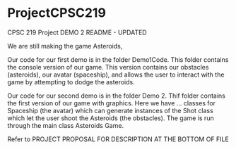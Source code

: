 # ProjectCPSC219
CPSC 219 Project
DEMO 2 README - UPDATED 


We are still making the game Asteroids,

Our code for our first demo is in the folder Demo1Code. This folder contains the console version of our game.
This version contains our obstacles (asteroids), our avatar (spaceship), and allows the user to interact with the game by attempting to dodge the asteroids.

Our code for our second demo is in the folder Demo 2. Thif folder contains the first version of our game with graphics. Here we have ... classes for Spaceship (the avatar) which can generate instances of the Shot class which let the user shoot the Asteroids (the obstacles). The game is run through the main class Asteroids Game.



Refer to PROJECT PROPOSAL FOR DESCRIPTION AT THE BOTTOM OF FILE 
